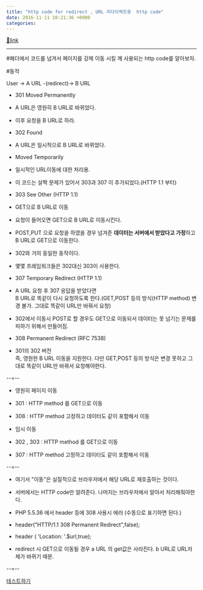 ```yaml
---
title: "http code for redirect , URL 리다이렉트용  http code"
date: 2016-11-11 10:21:36 +0900
categories: 
---
```

[🔗link](http://www.mins01.com/mh/tech/read/1043)
***


#해더에서 코드를 넘겨서 페이지를 강제 이동 시킬 깨 사용되는 http code를 알아보자.  


#동작

User -&gt; A URL -(redirect)-&gt; B URL

  


- 301 Moved Permanently
- A URL은 영원히 B URL로 바뀌었다.
- 이후 요청을 B URL로 하라.

- 302 Found
- A URL은 일시적으로 B URL로 바뀌었다.
- Moved Temporarily
- 일시적인 URL이동에 대한 처리용.
- 이 코드는 살짝 문제가 있어서 303과 307 이 추가되었다.(HTTP 1.1 부터)

- 303 See Other (HTTP 1.1)
- GET으로 B URL로 이동
- 요청이 들어오면 GET으로 B URL로 이동시킨다.
- POST,PUT 으로 요청을 하였을 경우 넘겨준 **데이터는 서버에서 받았다고 가정**하고 B URL로 GET으로 이동한다.

- 302와 거의 동일한 동작이다.
- 몇몇 프레임워크들은 302대신 303이 사용한다.

- 307 Temporary Redirect (HTTP 1.1)
- A URL 요청 후 307 응답을 받았다면  
B URL로 똑같이 다시 요청하도록 한다.(GET,POST 등의 방식(HTTP method) 변경 불가. 그대로 똑같이 URL만 바꿔서 요청)
- 302에서 이동시 POST로 할 경우도 GET으로 이동되서 데이터는 못 넘기는 문제를 피하기 위해서 만들어짐.

- 308 Permanent Redirect (RFC 7538)
- 301의 302 버전  
즉, 영원한 B URL 이동을 지원한다. 다만 GET,POST 등의 방식은 변경 못하고 그대로 똑같이 URL만 바꿔서 요청해야한다.


--=--



- 영원히 페이지 이동
- 301 : HTTP method 를 GET으로 이동
- 308 : HTTP method 고정하고 데이터도 같이 포함해서 이동

- 임시 이동
- 302 , 303 : HTTP method 를 GET으로 이동
- 307 : HTTP method 고정하고 데이터도 같이 포함해서 이동


--=--

- 여기서 "이동"은 실질적으로 브라우저에서 해당 URL로 재호출하는 것이다.
- 서버에서는 HTTP code만 알려준다. 나머지는 브라우저에서 알아서 처리해줘야한다.

- PHP 5.5.36 에서 header 등에 308 사용시 에러 (수동으로 표기하면 된다.)
- header("HTTP/1.1 308 Permanent Redirect",false);
- header ( 'Location: '.$url,true);

- redirect 시 GET으로 이동될 경우 a URL 의 get값은 사라진다. b URL로 URL자체가 바뀌기 때문.

--=--



[테스트하기](/web_work/doc/http_redirect_code/http_redirect_code.php "테스트하기")
